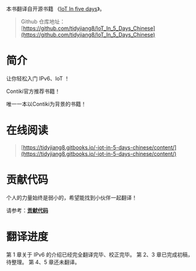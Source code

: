 
本书翻译自开源书籍 《[IoT In five days](https://github.com/tidyjiang8/IPv6-WSN-book)》。

> Github 仓库地址：[https://github.com/tidyjiang8/IoT_In_5_Days_Chinese](https://github.com/tidyjiang8/IoT_In_5_Days_Chinese)



# 简介
让你轻松入门 IPv6、IoT ！

Contiki官方推荐书籍！

唯一一本以Contiki为背景的书籍！


# 在线阅读
> [https://tidyjiang8.gitbooks.io/-iot-in-5-days-chinese/content/](https://tidyjiang8.gitbooks.io/-iot-in-5-days-chinese/content/)

# 贡献代码
个人的力量始终是弱小的，希望能找到小伙伴一起翻译！

请参考：**[贡献代码](gong_xian_dai_ma.md)**

# 翻译进度
第 1 章关于 IPv6 的介绍已经完全翻译完毕、校正完毕。
第 2、3 章已完成初稿，待整理。
第 4、5 章还未翻译。
